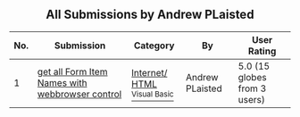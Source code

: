﻿<div align="center">

## All Submissions by Andrew PLaisted

</div>

No.  | Submission | Category | By   | User Rating
---- | ---------- | -------- | ---- | -----------
1 | [get all Form Item Names with webbrowser control<br />](https://github.com/Planet-Source-Code/andrew-plaisted-get-all-form-item-names-with-webbrowser-control__1-48476) | [Internet/ HTML<br /><sup>Visual Basic</sup>](../ByCategory/internet-html__1-34.md) | Andrew PLaisted | 5.0 (15 globes from 3 users)
